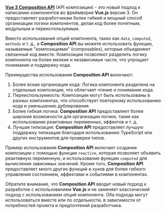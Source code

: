 **[Vue 3 Composition API](https://vueframework.com/docs/v3/ru/ru/api/composition-api.html)** (API композиции) - это новый подход к написанию компонентов во фреймворке **Vue.js** версии 3. Он предоставляет разработчикам более гибкий и мощный способ организации логики компонентов, делая код более понятным, модульным и переиспользуемым.

Вместо использования опций компонента, таких как `data`, `computed`, `methods` и т. д., в **Composition API** вы можете использовать функции, называемые "композициями" (composables), которые объединяют связанный код вместе. Композиции позволяют разделить логику компонента на более мелкие и независимые части, что упрощает понимание и поддержку кода.

Преимущества использования **Composition API** включают:

1. Более ясная организация кода: Логика компонента разделена на отдельные композиции, что облегчает чтение и понимание кода.
2. Переиспользуемость: Композиции могут быть использованы в разных компонентах, что способствует повторному использованию кода и уменьшению дублирования.
3. Более гибкая логика: **Composition API** предоставляет более широкие возможности для организации логики, такие как использование реактивных переменных, эффектов и т. д.
4. Лучшая типизация: **Composition API** предоставляет лучшую поддержку типизации благодаря использованию TypeScript или других инструментов для проверки типов.

Пример использования **Composition API** включает создание композиции с помощью функции `reactive`, которая позволяет объявить реактивную переменную, и использование функции `computed` для вычисления зависимых значений. Кроме того, **Composition API** предоставляет много других функций и хуков для более гибкого управления состоянием, эффектами и событиями в компонентах.

Обратите внимание, что **Composition API** вводит новый подход к разработке с использованием **Vue.js** и не заменяет классический подход с использованием опций компонента. Оба подхода могут использоваться вместе или по отдельности, в зависимости от потребностей проекта и предпочтений разработчика.
